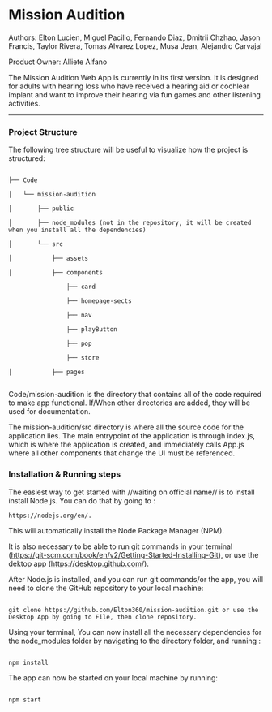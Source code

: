 # Mission Audition

Authors: Elton Lucien, Miguel Pacillo, Fernando Diaz, Dmitrii Chzhao, Jason Francis, Taylor Rivera, Tomas Alvarez Lopez, Musa Jean, Alejandro Carvajal

Product Owner: Alliete Alfano

The Mission Audition Web App is currently in its first version. It is designed for adults with
hearing loss who have received a hearing aid or cochlear implant and want to improve their hearing
via fun games and other listening activities.

---

### Project Structure

The following tree structure will be useful to visualize how the project is structured:

```

├── Code

│   └── mission-audition

│       ├── public 

│       ├── node_modules (not in the repository, it will be created when you install all the dependencies)

│       └── src

│           ├── assets

│           ├── components
                
                ├── card
                
                ├── homepage-sects
                
                ├── nav
                
                ├── playButton
                
                ├── pop
                
                ├── store

│           ├── pages


```

Code/mission-audition is the directory that contains all of the code required to make app functional. If/When other directories are added, they will be used for documentation.

The mission-audition/src directory is where all the source code for the application lies. The main entrypoint of the application is through index.js, which is where the application is created, and immediately calls App.js where all other components that change the UI must be referenced.

### Installation & Running steps

The easiest way to get started with //waiting on official name// is to install install Node.js. You can do that by going to :

```
https://nodejs.org/en/.
```

This will automatically install the Node Package Manager (NPM).


It is also necessary to be able to run git commands in your terminal (https://git-scm.com/book/en/v2/Getting-Started-Installing-Git), or use the dektop app (https://desktop.github.com/).

After Node.js is installed, and you can run git commands/or the app, you will need to clone the GitHub repository to your local machine:

```

git clone https://github.com/Elton360/mission-audition.git or use the Desktop App by going to File, then clone repository.

```

Using your terminal, You can now install all the necessary dependencies for the node_modules folder by navigating to the directory folder, and running :

```

npm install

```

The app can now be started on your local machine by running:

```

npm start

```
